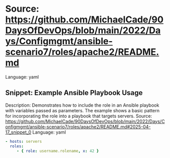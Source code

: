 # Source: https://github.com/MichaelCade/90DaysOfDevOps/blob/main/2022/Days/Configmgmt/ansible-scenario7/roles/apache2/README.md
Language: yaml

## Snippet: Example Ansible Playbook Usage
Description: Demonstrates how to include the role in an Ansible playbook with variables passed as parameters. The example shows a basic pattern for incorporating the role into a playbook that targets servers.
Source: https://github.com/MichaelCade/90DaysOfDevOps/blob/main/2022/Days/Configmgmt/ansible-scenario7/roles/apache2/README.md#2025-04-17_snippet_0
Language: yaml

```yaml
- hosts: servers
  roles:
     - { role: username.rolename, x: 42 }
```